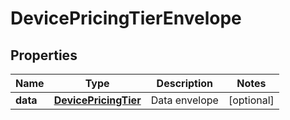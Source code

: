 
# DevicePricingTierEnvelope

## Properties
Name | Type | Description | Notes
------------ | ------------- | ------------- | -------------
**data** | [**DevicePricingTier**](DevicePricingTier.md) | Data envelope |  [optional]



